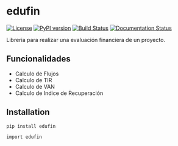 # edufin

[![License](https://img.shields.io/badge/license-MIT-blue.svg)](LICENSE)
[![PyPI version](https://badge.fury.io/py/edufin.svg)](https://badge.fury.io/py/edufin)
[![Build Status](https://travis-ci.org/msalaztor/edufin.svg?branch=master)](https://travis-ci.org/msalaztor/edufin)
[![Documentation Status](https://readthedocs.org/projects/edufin/badge/?version=latest)](https://edufin.readthedocs.io/en/latest/?badge=latest)

Libreria para realizar una evaluación financiera de un proyecto. 

## Funcionalidades

- Calculo de Flujos
- Calculo de TIR
- Calculo de VAN
- Calculo de Indice de Recuperación

## Installation

```bash
pip install edufin

import edufin


